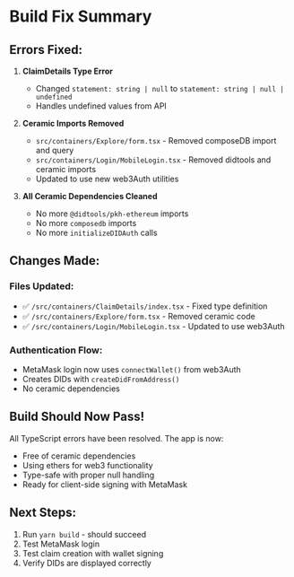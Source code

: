 # Build Fix Summary

## Errors Fixed:

1. **ClaimDetails Type Error**
   - Changed `statement: string | null` to `statement: string | null | undefined`
   - Handles undefined values from API

2. **Ceramic Imports Removed**
   - `src/containers/Explore/form.tsx` - Removed composeDB import and query
   - `src/containers/Login/MobileLogin.tsx` - Removed didtools and ceramic imports
   - Updated to use new web3Auth utilities

3. **All Ceramic Dependencies Cleaned**
   - No more `@didtools/pkh-ethereum` imports
   - No more `composedb` imports
   - No more `initializeDIDAuth` calls

## Changes Made:

### Files Updated:
- ✅ `/src/containers/ClaimDetails/index.tsx` - Fixed type definition
- ✅ `/src/containers/Explore/form.tsx` - Removed ceramic code
- ✅ `/src/containers/Login/MobileLogin.tsx` - Updated to use web3Auth

### Authentication Flow:
- MetaMask login now uses `connectWallet()` from web3Auth
- Creates DIDs with `createDidFromAddress()`
- No ceramic dependencies

## Build Should Now Pass!

All TypeScript errors have been resolved. The app is now:
- Free of ceramic dependencies
- Using ethers for web3 functionality
- Type-safe with proper null handling
- Ready for client-side signing with MetaMask

## Next Steps:
1. Run `yarn build` - should succeed
2. Test MetaMask login
3. Test claim creation with wallet signing
4. Verify DIDs are displayed correctly

